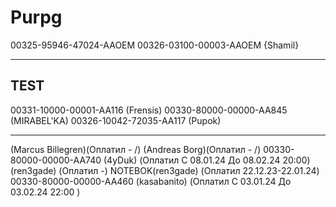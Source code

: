 # Purpg
00325-95946-47024-AAOEM
00326-03100-00003-AAOEM {Shamil}

-------
TEST
-------
00331-10000-00001-AA116 (Frensis)
00330-80000-00000-AA845 (MIRABEL'KA)
00326-10042-72035-AA117 (Pupok)



-------
 (Marcus Billegren)(Оплатил - /)
 (Andreas Borg)(Оплатил - /)
00330-80000-00000-AA740 (4yDuk) (Оплатил C 08.01.24 До 08.02.24  20:00)
(ren3gade) (Оплатил -)
 NOTEBOK(ren3gade) (Оплатил 22.12.23-22.01.24)
00330-80000-00000-AA460 (kasabanito) (Оплатил C 03.01.24 До 03.02.24  22:00 )


